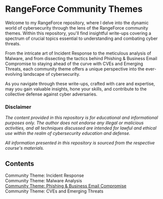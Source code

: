# RangeForce Community Themes

Welcome to my RangeForce repository, where I delve into the dynamic world of cybersecurity through the lens of the RangeForce community themes. Within this repository, you'll find insightful write-ups covering a spectrum of crucial topics essential to understanding and combating cyber threats.

From the intricate art of Incident Response to the meticulous analysis of Malware, and from dissecting the tactics behind Phishing & Business Email Compromise to staying ahead of the curve with CVEs and Emerging Threats, each community theme offers a unique perspective into the ever-evolving landscape of cybersecurity.

As you navigate through these write-ups, crafted with care and expertise, may you gain valuable insights, hone your skills, and contribute to the collective defense against cyber adversaries.

### Disclaimer
_The content provided in this repository is for educational and informational purposes only. The author does not endorse any illegal or malicious activities, and all techniques discussed are intended for lawful and ethical use within the realm of cybersecurity education and defense._

_All information presented in this repository is sourced from the respective course's materials._

## Contents

Community Theme: Incident Response  
Community Theme: Malware Analysis  
[Community Theme: Phishing & Business Email Compromise](/RangeForce-Phishing/README.md)  
Community Theme: CVEs and Emerging Threats  
